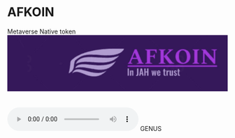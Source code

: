 # AFKOIN
Metaverse Native token
![img](https://github.com/Deangenus/AFKOIN/blob/beb002186177efaf547cdd6ff73efadbfc359713/AFKOIN.png)
</br>
</br>
<br/>
<audio controls preload="metadata">
  <source src="https://www.w3schools.com/html/horse.ogg" type="audio/ogg">
</audio>
GENUS
